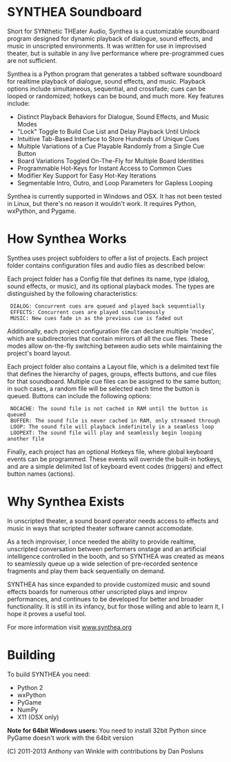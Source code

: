 SYNTHEA Soundboard
==============

Short for SYNthetic THEater Audio, Synthea is a customizable soundboard program designed for dynamic playback of 
dialogue, sound effects, and music in unscripted environments. It was written for use in improvised theater, but 
is suitable in any live performance where pre-programmed cues are not sufficient.

Synthea is a Python program that generates a tabbed software soundboard for realtime playback of dialogue, 
sound effects, and music. Playback options include simultaneous, sequential, and crossfade; cues can be looped or 
randomized; hotkeys can be bound, and much more. Key features include:

 - Distinct Playback Behaviors for Dialogue, Sound Effects, and Music Modes
 - "Lock" Toggle to Build Cue List and Delay Playback Until Unlock
 - Intuitive Tab-Based Interface to Store Hundreds of Unique Cues
 - Multiple Variations of a Cue Playable Randomly from a Single Cue Button
 - Board Variations Toggled On-The-Fly for Multiple Board Identities
 - Programmable Hot-Keys for Instant Access to Common Cues
 - Modifier Key Support for Easy Hot-Key Iterations
 - Segmentable Intro, Outro, and Loop Parameters for Gapless Looping

Synthea is currently supported in Windows and OSX. It has not been tested in Linux, but there's no reason it wouldn't work.
It requires Python, wxPython, and Pygame.


How Synthea Works
=============

Synthea uses project subfolders to offer a list of projects. Each project folder contains configuration files and audio files as described below:

Each project folder has a Config file that defines its name, type (dialog, sound effects, or music), and its optional playback modes. The types are distinguished by the following characteristics:

     DIALOG: Concurrent cues are queued and played back sequentially
     EFFECTS: Concurrent cues are played simultaneously
     MUSIC: New cues fade in as the previous cue is faded out

Additionally, each project configuration file can declare multiple 'modes', which are subdirectories that contain mirrors of all the cue files. These modes allow on-the-fly switching between audio sets while maintaining the project's board layout.

Each project folder also contains a Layout file, which is a delimited text file that defines the hierarchy of pages, 
groups, effects buttons, and cue files for that soundboard. Multiple cue files can be assigned to the same button; 
in such cases, a random file will be selected each time the button is queued. Buttons can include the following options:

     NOCACHE: The sound file is not cached in RAM until the button is queued
     BUFFER: The sound file is never cached in RAM, only streamed through
     LOOP: The sound file will playback indefinitely in a seamless loop
     LOOPEXT: The sound file will play and seamlessly begin looping another file

Finally, each project has an optional Hotkeys file, where global keyboard events can be programmed. These events will override the built-in hotkeys, and are a simple delimited list of keyboard event codes (triggers) and effect button names (actions).

Why Synthea Exists
===============
In unscripted theater, a sound board operator needs access to effects and music in ways that 
scripted theater software cannot accomodate.

As a tech improviser, I once needed the ability to provide realtime, unscripted conversation 
between performers onstage and an artificial intelligence controlled in the booth, and so SYNTHEA was 
created as means to seamlessly queue up a wide selection of pre-recorded sentence fragments and play them 
back sequentially on demand.

SYNTHEA has since expanded to provide customized music and sound effects boards for numerous other 
unscripted plays and improv performances, and continues to be developed for better and broader functionality.
It is still in its infancy, but for those willing and able to learn it, I hope it proves a useful tool.

For more information visit www.synthea.org

Building
========

To build SYNTHEA you need:
* Python 2
* wxPython
* PyGame
* NumPy
* X11 (OSX only)

**Note for 64bit Windows users:**
You need to install 32bit Python since PyGame doesn't work with the 64bit version

(C) 2011-2013 Anthony van Winkle with contributions by Dan Posluns
